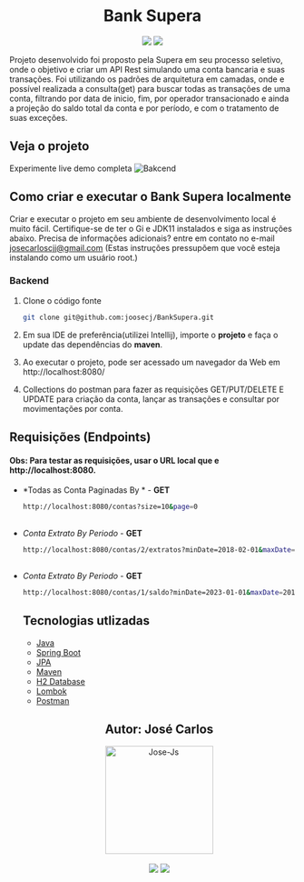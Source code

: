 <h1 align="center">Bank Supera</h1>

<p align='center'> 
    <img src="https://img.shields.io/badge/Spring_Boot  V2.6.4-F2F4F9?style=for-the-badge&logo=spring-boot"/>
    <img src="https://img.shields.io/badge/Java-ED8B00?style=for-the-badge&logo=java&logoColor=white"/>  
</p>    

Projeto desenvolvido foi proposto pela Supera em seu processo seletivo, onde o objetivo e criar um API Rest simulando uma conta bancaria e suas transações.
Foi utilizando os padrões de arquitetura em camadas, onde e possível
realizada a consulta(get) para buscar todas as transações de uma conta, filtrando por data de inicio, fim, por operador transacionado e ainda a projeção do saldo total da conta e por período, e com o tratamento de suas exceções.



<h2>Veja o projeto</h2>

Experimente live demo completa
![Bakcend](https://i.imgur.com/hDCpoNL.gif)


<h2>Como criar e executar o Bank Supera localmente</h2>

Criar e executar o projeto em seu ambiente de desenvolvimento local é muito fácil. Certifique-se de ter o Gi e JDK11 instalados e siga as instruções abaixo. Precisa de informações adicionais? entre em contato no e-mail josecarloscjj@gmail.com 
(Estas instruções pressupõem que você esteja instalando como um usuário root.)

### Backend

1. Clone o código fonte
   ```bash
   git clone git@github.com:joosecj/BankSupera.git
   ```

2. Em sua IDE de preferência(utilizei Intellij), importe o **projeto** e faça o update das dependências do **maven**.

3. Ao executar o projeto, pode ser acessado um navegador da Web em http://localhost:8080/ 

4. Collections do postman para fazer as requisições GET/PUT/DELETE E UPDATE para criação da conta, lançar as transações e consultar por movimentações por conta. 

## Requisições (Endpoints)

#### Obs: Para testar as requisições, usar o URL local que e http://localhost:8080.

- *Todas as Conta Paginadas By * - **GET**

   ```bash
   http://localhost:8080/contas?size=10&page=0
   ```
   ##

- *Conta Extrato By Periodo* - **GET**

   ```bash
  http://localhost:8080/contas/2/extratos?minDate=2018-02-01&maxDate=2022-01-10&operador=&size=10&page=
   ```
   ##
- *Conta Extrato By Periodo* - **GET**

   ```bash
   http://localhost:8080/contas/1/saldo?minDate=2023-01-01&maxDate=2019-12-30&operador=
   ```
   ##

   <h2>Tecnologias utlizadas</h2>

   - [Java](https://docs.oracle.com/en/java/javase/11/)
   - [Spring Boot](https://docs.spring.io/spring-boot/docs/current/reference/htmlsingle/)
   - [JPA](https://docs.spring.io/spring-data/jpa/docs/current/reference/html/)
   - [Maven](https://maven.apache.org/guides/)
   - [H2 Database](https://www.h2database.com/html/main.html)
   - [Lombok](https://projectlombok.org/features/)
   - [Postman](https://www.postman.com/api-documentation-tool/)


   ##

   <div align="center">
   <h2>Autor: José Carlos</h2>
      <img align="center" alt="Jose-Js" height="190" width="190" src="https://avatars.githubusercontent.com/u/100246121?s=400&u=b15a545fb2c49f97f84e25aa0520b8b525631384&v=4"
   </div>
   </br> </br>
   <div align="center">
      <a href = "mailto:josecarloscjj@gmail.com"><img src="https://img.shields.io/badge/-Gmail-%23333?style=for-the-badge&logo=gmail&logoColor=white" target="_blank"></a>
      <a href="https://www.linkedin.com/in/jos%C3%A9-carlos-a79736a0/" target="_blank"><img src="https://img.shields.io/badge/-LinkedIn-%230077B5?style=for-the-badge&logo=linkedin&logoColor=white" target="_blank"></a> 
   </div>